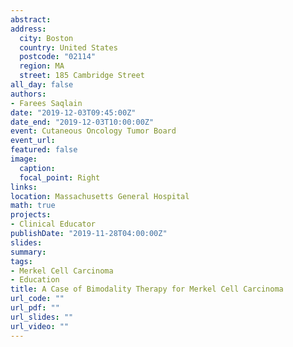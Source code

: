 ```yaml
---
abstract:
address:
  city: Boston
  country: United States
  postcode: "02114"
  region: MA
  street: 185 Cambridge Street
all_day: false
authors:
- Farees Saqlain
date: "2019-12-03T09:45:00Z"
date_end: "2019-12-03T10:00:00Z"
event: Cutaneous Oncology Tumor Board
event_url: 
featured: false
image:
  caption: 
  focal_point: Right
links:
location: Massachusetts General Hospital
math: true
projects: 
- Clinical Educator
publishDate: "2019-11-28T04:00:00Z"
slides:  
summary: 
tags:
- Merkel Cell Carcinoma
- Education
title: A Case of Bimodality Therapy for Merkel Cell Carcinoma
url_code: ""
url_pdf: ""
url_slides: ""
url_video: ""
---
```


